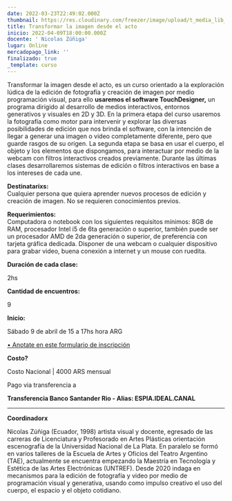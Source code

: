 ```yaml
---
date: 2022-03-23T22:49:02.000Z
thumbnail: https://res.cloudinary.com/freezer/image/upload/t_media_lib_thumb/v1648075782/2022/webtransformar_fuqlad.jpg
title: Transformar la imagen desde el acto
inicio: 2022-04-09T18:00:00.000Z
docente: ' Nicolas Zúñiga'
lugar: Online
mercadopago_link: ''
finalizado: true
_template: curso
---
```


Transformar la imagen desde el acto, es un curso orientado a la exploración lúdica de la edición de fotografía y creación de imagen por medio programación visual, para ello **usaremos el software TouchDesigner,** un programa dirigido al desarrollo de medios interactivos, entornos generativos y visuales en 2D y 3D. En la primera etapa del curso usaremos la fotografía como motor para intervenir y explorar las diversas posibilidades de edición que nos brinda el software, con la intención de llegar a generar una imagen o video completamente diferente, pero que guarde rasgos de su origen. La segunda etapa se basa en usar el cuerpo, el objeto y los elementos que dispongamos, para interactuar por medio de la webcam con filtros interactivos creados previamente. Durante las últimas clases desarrollaremos sistemas de edición o filtros interactivos en base a los intereses de cada une.

**Destinatarixs:**  
Cualquier persona que quiera aprender nuevos procesos de edición y creación de imagen. No se requieren conocimientos previos.

**Requerimientos:**  
Computadora o notebook con los siguientes requisitos mínimos: 8GB de RAM, procesador Intel i5 de 6ta generación o superior, también puede ser un procesador AMD de 2da generación o superior, de preferencia con tarjeta gráfica dedicada. Disponer de una webcam o cualquier dispositivo para grabar video, buena conexión a internet y un mouse con ruedita.

**Duración de cada clase:**

2hs

**Cantidad de encuentros:**

9

**Inicio:**

Sábado 9 de abril de 15 a 17hs hora ARG

[• Anotate en este formulario de inscripción](https://docs.google.com/forms/d/1WJirWOvqqMzxfNx7MRhB0jhFISw7F_6KgfG3J-sN_4E/edit)

**Costo?**

Costo Nacional | 4000 ARS mensual

Pago via transferencia a

**Transferencia Banco Santander Rio - Alias: ESPIA.IDEAL.CANAL**

***

**Coordinadorx**

Nicolas Zúñiga (Ecuador, 1998) artista visual y docente, egresado de las carreras de Licenciatura y Profesorado en Artes Plásticas orientación escenografía de la Universidad Nacional de La Plata. En paralelo se formó en varios talleres de la Escuela de Artes y Oficios del Teatro Argentino (TAE), actualmente se encuentra empezando la Maestría en Tecnología y Estética de las Artes Electrónicas (UNTREF). Desde 2020 indaga en mecanismos para la edición de fotografía y video por medio de programación visual y generativa, usando como impulso creativo el uso del cuerpo, el espacio y el objeto cotidiano.
